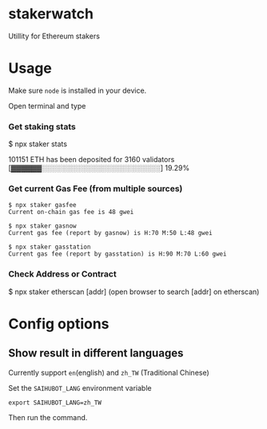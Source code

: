 # stakerwatch
Utillity for Ethereum stakers

# Usage

Make sure `node` is installed in your device.

Open terminal and type 

### Get staking stats

$ npx staker stats

101151 ETH has been deposited for 3160 validators
[▓▓▓▓▓▓░░░░░░░░░░░░░░░░░░░░░░░░] 19.29%


### Get current Gas Fee (from multiple sources)

```
$ npx staker gasfee
Current on-chain gas fee is 48 gwei
```

```
$ npx staker gasnow
Current gas fee (report by gasnow) is H:70 M:50 L:48 gwei
```

```
$ npx staker gasstation
Current gas fee (report by gasstation) is H:90 M:70 L:60 gwei
```

### Check Address or Contract

$ npx staker etherscan [addr]
(open browser to search [addr] on etherscan)


# Config options

## Show result in different languages

Currently support `en`(english) and `zh_TW` (Traditional Chinese)

Set the `SAIHUBOT_LANG` environment variable

```
export SAIHUBOT_LANG=zh_TW
```

Then run the command.
